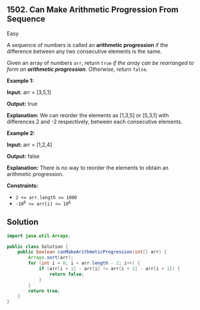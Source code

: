 ## 1502\. Can Make Arithmetic Progression From Sequence

Easy

A sequence of numbers is called an **arithmetic progression** if the difference between any two consecutive elements is the same.

Given an array of numbers `arr`, return `true` _if the array can be rearranged to form an **arithmetic progression**. Otherwise, return_ `false`.

**Example 1:**

**Input:** arr = [3,5,1]

**Output:** true

**Explanation:** We can reorder the elements as [1,3,5] or [5,3,1] with differences 2 and -2 respectively, between each consecutive elements.

**Example 2:**

**Input:** arr = [1,2,4]

**Output:** false

**Explanation:** There is no way to reorder the elements to obtain an arithmetic progression.

**Constraints:**

*   `2 <= arr.length <= 1000`
*   <code>-10<sup>6</sup> <= arr[i] <= 10<sup>6</sup></code>

## Solution

```java
import java.util.Arrays;

public class Solution {
    public boolean canMakeArithmeticProgression(int[] arr) {
        Arrays.sort(arr);
        for (int i = 0; i < arr.length - 2; i++) {
            if (arr[i + 1] - arr[i] != arr[i + 2] - arr[i + 1]) {
                return false;
            }
        }
        return true;
    }
}
```